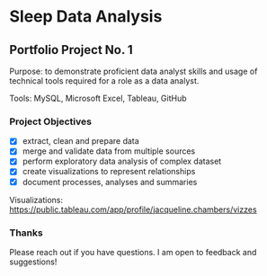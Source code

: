# Sleep Data Analysis

## Portfolio Project No. 1

Purpose: to demonstrate proficient data analyst skills and usage of technical tools required for a role as a data analyst.

Tools: MySQL, Microsoft Excel, Tableau, GitHub

### Project Objectives

- [x] extract, clean and prepare data
- [x] merge and validate data from multiple sources
- [x] perform exploratory data analysis of complex dataset
- [x] create visualizations to represent relationships
- [x] document processes, analyses and summaries

Visualizations: <https://public.tableau.com/app/profile/jacqueline.chambers/vizzes>

### Thanks

Please reach out if you have questions. I am open to feedback and suggestions!

